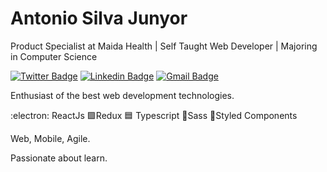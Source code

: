 # Antonio Silva Junyor 

Product Specialist at Maida Health | Self Taught Web Developer | Majoring in Computer Science


[![Twitter Badge](https://img.shields.io/badge/-@JunyorSilvaFF12-61DAFB?style=flat-square&labelColor=61DAFB&logo=twitter&logoColor=white&link=https://twitter.com/JunyorSilvaFF12)](https://twitter.com/JunyorSilvaFF12) 
[![Linkedin Badge](https://img.shields.io/badge/-Antonio%20Silva%20Junyor-61DAFB?style=flat-square&logo=Linkedin&logoColor=white&link=https://www.linkedin.com/in/antonio-silva-junyor-9344a1a0//)](https://www.linkedin.com/in/antonio-silva-junyor-9344a1a0//) 
[![Gmail Badge](https://img.shields.io/badge/-junyorff12@gmail.com-61DAFB?style=flat-square&logo=Gmail&logoColor=white&link=mailto:junyorff12@gmail.com)](mailto:junyorff12@gmail.com)

Enthusiast of the best web development technologies.

:electron: ReactJs 🟪Redux 🟦 Typescript :chestnut:Sass 💅Styled Components

Web, Mobile, Agile.

Passionate about learn.







